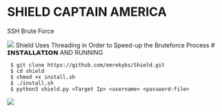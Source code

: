 # SHIELD CAPTAIN AMERICA
SSH Brute Force

<img src="https://github.com/emrekybs/Shield/blob/main/2.jpg">
Shield Uses Threading in Order to Speed-up the Bruteforce Process
# 𝗜𝗡𝗦𝗧𝗔𝗟𝗟𝗔𝗧𝗜𝗢𝗡 AND RUNNING

     $ git clone https://github.com/emrekybs/Shield.git
     $ cd shield
     $ chmod +x install.sh
     $ ./install.sh
     $ python3 shield.py <Target Ip> <username> <password-file>
<img src="https://github.com/emrekybs/Shield/blob/main/1.png">
